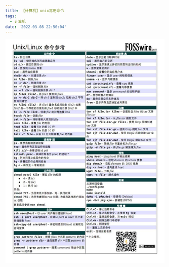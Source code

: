 ```yaml
---
title: 【计算机】unix常用命令
tags:
  - 计算机
date: '2022-03-08 22:50:04'
---
```


![unix常用命令](/images/unix命令.jpg)
